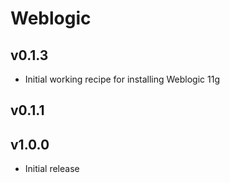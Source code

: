 Weblogic
========

v0.1.3 
-------------------
- Initial working recipe for installing Weblogic 11g


v0.1.1 
-------------------


v1.0.0 
-------------------
- Initial release